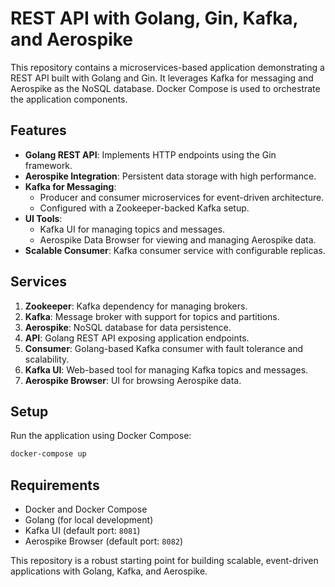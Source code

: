 # REST API with Golang, Gin, Kafka, and Aerospike

This repository contains a microservices-based application demonstrating a REST API built with Golang and Gin. It leverages Kafka for messaging and Aerospike as the NoSQL database. Docker Compose is used to orchestrate the application components.

## Features

- **Golang REST API**: Implements HTTP endpoints using the Gin framework.
- **Aerospike Integration**: Persistent data storage with high performance.
- **Kafka for Messaging**:
  - Producer and consumer microservices for event-driven architecture.
  - Configured with a Zookeeper-backed Kafka setup.
- **UI Tools**:
  - Kafka UI for managing topics and messages.
  - Aerospike Data Browser for viewing and managing Aerospike data.
- **Scalable Consumer**: Kafka consumer service with configurable replicas.

## Services

1. **Zookeeper**: Kafka dependency for managing brokers.
2. **Kafka**: Message broker with support for topics and partitions.
3. **Aerospike**: NoSQL database for data persistence.
4. **API**: Golang REST API exposing application endpoints.
5. **Consumer**: Golang-based Kafka consumer with fault tolerance and scalability.
6. **Kafka UI**: Web-based tool for managing Kafka topics and messages.
7. **Aerospike Browser**: UI for browsing Aerospike data.

## Setup

Run the application using Docker Compose:

```bash
docker-compose up
```

## Requirements

- Docker and Docker Compose
- Golang (for local development)
- Kafka UI (default port: `8081`)
- Aerospike Browser (default port: `8082`) 

This repository is a robust starting point for building scalable, event-driven applications with Golang, Kafka, and Aerospike.